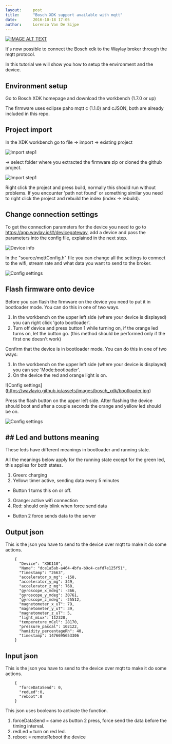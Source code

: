 ```yaml
---
layout:     post
title:      "Bosch XDK support available with mqtt"
date:       2016-10-18 17:05
author:     Lorenzo Van De Sijpe
---
```


[![IMAGE ALT TEXT](https://i.ytimg.com/vi/FAlyjBO0-7g/maxresdefault.jpg)](https://www.youtube.com/watch?v=FAlyjBO0-7g "Bosch XDK")

It's now possible to connect the Bosch xdk to the Waylay broker through the mqtt protocol.

In this tutorial we will show you how to setup the environment and the device.

##  Environment setup

Go to Bosch XDK homepage and download the workbench (1.7.0 or up)

The firmware uses eclipse paho mqtt c (1.1.0) and cJSON, both are already included in this repo.

## Project import
In the XDK workbench go to file -> import -> existing project 

![Import step1](https://waylayio.github.io/assets/images/bosch_xdk/importStep1.png)

-> select folder where you extracted the firmware zip or cloned the github project.

![Import step1](https://waylayio.github.io/assets/images/bosch_xdk/importStep2.PNG)

Right click the project and press build, normally this should run without problems. If you encounter 'path not found' or something similar you need to right click the project and rebuild the index (index -> rebuild).

##  Change connection settings

To get the connection parameters for the device you need to go to https://app.waylay.io/#/devicegateway, add a device and pass the parameters into the config file, explained in the next step.

![Device info](https://waylayio.github.io/assets/images/bosch_xdk/deviceInfo.png)

In the "source/mqttConfig.h" file you can change all the settings to connect to the wifi, stream rate and what data you want to send to the broker.

![Config settings](https://waylayio.github.io/assets/images/bosch_xdk/configSettings.png)

## Flash firmware onto device
Before you can flash the firmware on the device you need to put it in bootloader mode. You can do this in one of two ways.

1.  In the workbench on the upper left side (where your device is displayed) you can right click 'goto bootloader'.
2. Turn off device and press button 1 while turning on, if the orange led turns on, let the button go. (this method should be performed only if the first one doesn't work)

Confirm that the device is in bootloader mode. You can do this in one of two ways:

1. In the workbench on the upper left side (where your device is displayed) you can see 'Mode:bootloader'.
2. On the device the red and orange light is on.

![Config settings] (https://waylayio.github.io/assets/images/bosch_xdk/bootloader.jpg)

Press the flash button on the upper left side. After flashing the device should boot and after a couple seconds the orange and yellow led should be on.

![Config settings](https://waylayio.github.io/assets/images/bosch_xdk/running.jpg)

## ## Led and buttons meaning

These leds have different meanings in bootloader and running state.

All the meanings below apply for the running state except for the green led, this applies for both states.

1. Green: charging
2. Yellow: timer active, sending data every 5 minutes
  * Button 1 turns this on or off.
3. Orange: active wifi connection
3. Red: should only blink when force send data
  * Button 2 force sends data to the server

## Output json

This is the json you have to send to the device over mqtt to make it do some actions.
```
    {
      "Device": "XDK110",
      "Name": "dce1a5ab-a464-4bfa-b9c4-cafd7e125f51",
      "Timestamp": "2663",
      "accelerator_x_mg": -158,
      "accelerator_y_mg": 349,
      "accelerator_z_mg": 760,
      "gyroscope_x_mdeg": -366,
      "gyroscope_y_mdeg": 30761,
      "gyroscope_z_mdeg": -25512,
      "magnetometer_x_uT": 79,
      "magnetometer_y_uT": 39,
      "magnetometer_z_uT": 5,
      "light_mLux": 112320,
      "temperature_mCel": 28170,
      "pressure_pascal": 102122,
      "humidity_percentageRh": 40,
      "timestamp": 1476695653306
    }
```
## Input json

This is the json you have to send to the device over mqtt to make it do some actions.
```
    {
      "forceDataSend": 0,
      "redLed":0,
      "reboot":0
    }
```
This json uses booleans to activate the function.
1. forceDataSend = same as button 2 press, force send the data before the timing interval.
2. redLed = turn on red led.
3. reboot = remoteReboot the device

